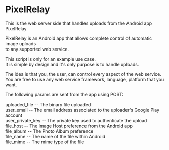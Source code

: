 PixelRelay
==========
  
This is the web server side that handles uploads from the Android app PixelRelay
  
PixelRelay is an Android app that allows complete control of automatic image uploads  
to any supported web service.
  
This script is only for an example use case.  
It is simple by design and it's only purpose is to handle uploads.  
  
The idea is that you, the user, can control every aspect of the web service.  
You are free to use any web service framework, language, platform that you want.
  
The following params are sent from the app using POST:  
  
 uploaded_file		-- The binary file uploaded  
 user_email		-- The email address associated to the uploader's Google Play account  
 user_private_key	-- The private key used to authenticate the upload  
 file_host		-- The Image Host preference from the Android app  
 file_album		-- The Photo Album preference  
 file_name		-- The name of the file within Android  
 file_mime		-- The mime type of the file  
